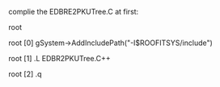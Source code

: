 complie the EDBRE2PKUTree.C at first:

root

root [0] gSystem->AddIncludePath("-I$ROOFITSYS/include")

root [1] .L EDBR2PKUTree.C++

root [2] .q
